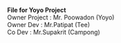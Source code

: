 <b>File for Yoyo Project </b>
<br>
Owner Project : Mr. Poowadon (Yoyo) <br> 
Owner Dev : Mr.Patipat (Tee)<br>
Co Dev : Mr.Supakrit (Campong) 


